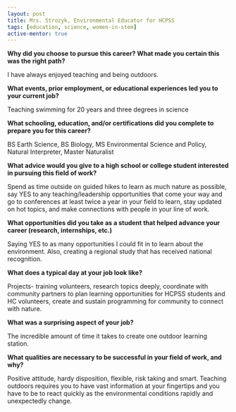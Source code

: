 ```yaml
---
layout: post
title: Mrs. Strozyk, Environmental Educator for HCPSS
tags: [education, science, women-in-stem]
active-mentor: true
---
```


**Why did you choose to pursue this career?  What made you certain this was the right path?**

I have always enjoyed teaching and being outdoors.

**What events, prior employment, or educational experiences led you to your current job?**

Teaching swimming for 20 years and three degrees in science

**What schooling, education, and/or certifications did you complete to prepare you for this career?**

BS Earth Science, BS Biology, MS Environmental Science and Policy, Natural Interpreter, Master Naturalist

**What advice would you give to a high school or college student interested in pursuing this field of work?**

Spend as time outside on guided hikes to learn as much nature as possible, say YES to any teaching/leadership opportunities that come your way and go to conferences at least twice a year in your field to learn, stay updated on hot topics, and make connections with people in your line of work.

**What opportunities did you take as a student that helped advance your career (research, internships, etc.)**

Saying YES to as many opportunities I could fit in to learn about the environment. Also, creating a regional study that has received national recognition.

**What does a typical day at your job look like?**

Projects- training volunteers, research topics deeply, coordinate with community partners to plan learning opportunities for HCPSS students and HC volunteers, create and sustain programming for community to connect with nature.

**What was a surprising aspect of your job?**

The incredible amount of time it takes to create one outdoor learning station.

**What qualities are necessary to be successful in your field of work, and why?**

Positive attitude, hardy disposition, flexible, risk taking and smart. Teaching outdoors requires you to have vast information at your fingertips and you have to be to react quickly as the environmental conditions rapidly and unexpectedly change.
